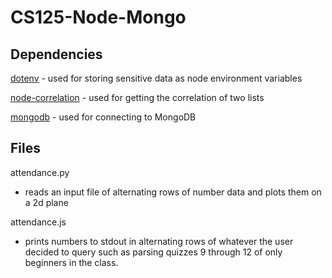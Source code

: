 # CS125-Node-Mongo
## Dependencies
[dotenv](https://github.com/motdotla/dotenv) - used for storing sensitive data as node environment variables

[node-correlation](https://github.com/drodrigues/node-correlation) - used for getting the correlation of two lists

[mongodb](https://github.com/mongodb/node-mongodb-native) - used for connecting to MongoDB

## Files
attendance.py
- reads an input file of alternating rows of number data and plots them on a 2d plane

attendance.js
- prints numbers to stdout in alternating rows of whatever the user decided to query
such as parsing quizzes 9 through 12 of only beginners in the class.
